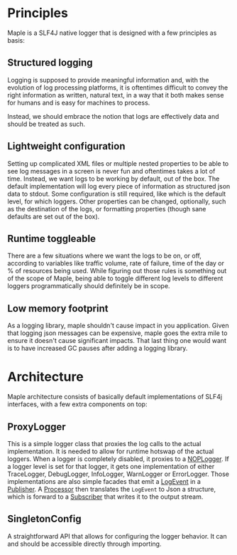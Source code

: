 # Principles

Maple is a SLF4J native logger that is designed with a few principles as basis:

## Structured logging
[_metadata_:established-version]:- "0.1"
[_metadata_:target-version]:- "1.0"
Logging is supposed to provide meaningful information and, with the evolution of log processing platforms,
it is oftentimes difficult to convey the right information as written, natural text, in a way that it
both makes sense for humans and is easy for machines to process.

Instead, we should embrace the notion that logs are effectively data and should be treated as such.

## Lightweight configuration
[_metadata_:established-version]:- "0.1"
[_metadata_:target-version]:- "1.0"

Setting up complicated XML files or multiple nested properties to be able to see log messages in a screen is
never fun and oftentimes takes a lot of time. Instead, we want logs to be working by default, out of the box.
The default implementation will log every piece of information as structured json data to stdout.
Some configuration is still required, like which is the default level, for which loggers.
Other properties can be changed, optionally, such as the destination of the logs, or formatting properties
(though sane defaults are set out of the box).

## Runtime toggleable
[_metadata_:established-version]:- "0.1"
[_metadata_:target-version]:- "1.0"
There are a few situations where we want the logs to be on, or off, according to variables like traffic volume,
rate of failure, time of the day or % of resources being used.
While figuring out those rules is something out of the scope of Maple, being able to toggle different log levels
to different loggers programmatically should definitely be in scope.

## Low memory footprint
[_metadata_:established-version]:- "0.1"
[_metadata_:target-version]:- "1.0"
As a logging library, maple shouldn't cause impact in you application.
Given that logging json messages can be expensive, maple goes the extra mile to ensure it doesn't cause significant
impacts. That last thing one would want is to have increased GC pauses after adding a logging library.


# Architecture

Maple architecture consists of basically default implementations of SLF4j interfaces, with a few extra components
on top:

## ProxyLogger

This is a simple logger class that proxies the log calls to the actual implementation.
It is needed to allow for runtime hotswap of the actual loggers.
When a logger is completely disabled, it proxies to a [NOPLogger](https://www.slf4j.org/apidocs/org/slf4j/helpers/NOPLogger.html).
If a logger level is set for that logger, it gets one implementation of either TraceLogger, DebugLogger, InfoLogger, WarnLogger or ErrorLogger.
Those implementations are also simple facades that emit a [LogEvent](https://www.slf4j.org/apidocs/org/slf4j/event/LoggingEvent.html)
in a [Publisher](https://docs.oracle.com/javase/9/docs/api/java/util/concurrent/Flow.Publisher.html).
A [Processor](https://docs.oracle.com/javase/9/docs/api/java/util/concurrent/Flow.Processor.html) then translates the
`LogEvent` to Json a structure, which is forward to a [Subscriber](https://docs.oracle.com/javase/9/docs/api/java/util/concurrent/Flow.Subscriber.html)
that writes it to the output stream.

## SingletonConfig

A straightforward API that allows for configuring the logger behavior. It can and should be accessible directly through
importing.